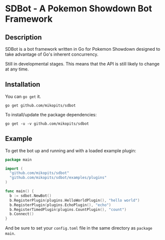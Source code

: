 SDBot - A Pokemon Showdown Bot Framework
==========================================

Description
-----------

SDBot is a bot framework written in Go for Pokemon Showdown designed to take
advantage of Go's inherent concurrency.

Still in developmental stages. This means that the API is still likely to
change at any time.

Installation
------------

You can `go get` it.

```
go get github.com/mikopits/sdbot
```

To install/update the package dependencies:

```
go get -u -v github.com/mikopits/sdbot
```

Example
-------

To get the bot up and running and with a loaded example plugin:

```go
package main

import (
  "github.com/mikopits/sdbot"
  "github.com/mikopits/sdbot/examples/plugins"
)

func main() {
  b := sdbot.NewBot()
  b.RegisterPlugin(plugins.HelloWorldPlugin(), "hello world")
  b.RegisterPlugin(plugins.EchoPlugin(), "echo")
  b.RegisterTimedPlugin(plugins.CountPlugin(), "count")
  b.Connect()
}
```

And be sure to set your `config.toml` file in the same directory as
`package main`.
